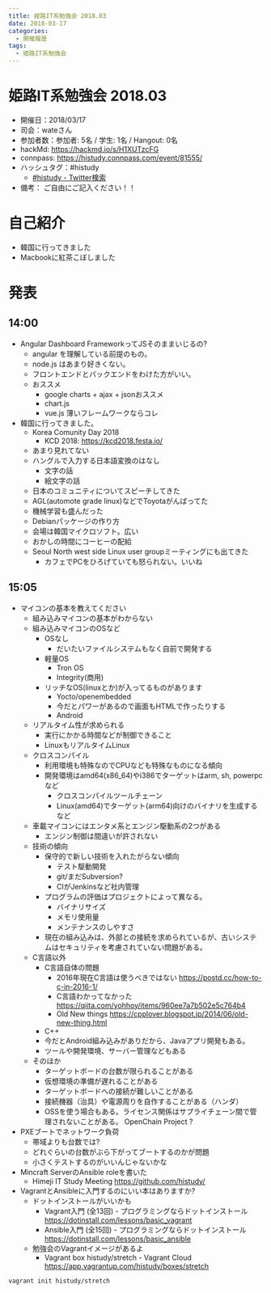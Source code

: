 ```yaml
---
title: 姫路IT系勉強会 2018.03
date: 2018-03-17
categories:
  - 開催履歴
tags:
  - 姫路IT系勉強会
---
```


# 姫路IT系勉強会 2018.03

* 開催日：2018/03/17
* 司会：wateさん
* 参加者数：参加者:  5名 / 学生:  1名 / Hangout:  0名
* hackMd: https://hackmd.io/s/H1XUTzcFG
* connpass: https://histudy.connpass.com/event/81555/
* ハッシュタグ：#histudy
  * [#histudy - Twitter検索](https://twitter.com/search?q=%23histudy&src=typd)
* 備考： ご自由にご記入ください！！

# 自己紹介

* 韓国に行ってきました
* Macbookに紅茶こぼしました

# 発表

## 14:00

* Angular Dashboard FrameworkってJSそのままいじるの?
  * angular を理解している前提のもの。
  * node.js はあまり好きくない。
  * フロントエンドとバックエンドをわけた方がいい。
  * おススメ
    * google charts + ajax + jsonおススメ
    * chart.js
    * vue.js 薄いフレームワークならコレ
* 韓国に行ってきました。
  * Korea Comunity Day 2018
    * KCD 2018: <https://kcd2018.festa.io/>
  * あまり見れてない
  * ハングルで入力する日本語変換のはなし
    * 文字の話
    * 絵文字の話
  * 日本のコミュニティについてスピーチしてきた
  * AGL(automote grade linux)などでToyotaがんばってた
  * 機械学習も盛んだった
  * Debianパッケージの作り方
  * 会場は韓国マイクロソフト。広い
  * おかしの時間にコーヒーの配給
  * Seoul North west side Linux user groupミーティングにも出てきた
    * カフェでPCをひろげていても怒られない。いいね

## 15:05

* マイコンの基本を教えてください
  * 組み込みマイコンの基本がわからない
  * 組み込みマイコンのOSなど
    * OSなし
      * だいたいファイルシステムもなく自前で開発する
    * 軽量OS
      * Tron OS
      * Integrity(商用)
    * リッチなOS(linuxとか)が入ってるものがあります
      * Yocto/openembedded
      * 今だとパワーがあるので画面もHTMLで作ったりする
      * Android
  * リアルタイム性が求められる
    * 実行にかかる時間などが制御できること
    * LinuxもリアルタイムLinux
  * クロスコンパイル
    * 利用環境も特殊なのでCPUなども特殊なものになる傾向
    * 開発環境はamd64(x86_64)やi386でターゲットはarm, sh, powerpcなど
      * クロスコンパイルツールチェーン
      * Linux(amd64)でターゲット(arm64)向けのバイナリを生成するなど
  * 車載マイコンにはエンタメ系とエンジン駆動系の2つがある
    * エンジン制御は間違いが許されない
  * 技術の傾向
    * 保守的で新しい技術を入れたがらない傾向
      * テスト駆動開発
      * git/まだSubversion?
      * CIがJenkinsなど社内管理
    * プログラムの評価はプロジェクトによって異なる。
      * バイナリサイズ
      * メモリ使用量
      * メンテナンスのしやすさ
    * 現在の組み込みは、外部との接続を求められているが、古いシステムはセキュリティを考慮されていない問題がある。
  * C言語以外
    * C言語自体の問題
      * 2016年現在C言語は使うべきではない  https://postd.cc/how-to-c-in-2016-1/
      * C言語わかってなかった https://qiita.com/yohhoy/items/960ee7a7b502e5c764b4
      * Old New things https://cpplover.blogspot.jp/2014/06/old-new-thing.html
    * C++
    * 今だとAndroid組み込みがありだから、Javaアプリ開発もある。
    * ツールや開発環境、サーバー管理などもある
  * そのほか
    * ターゲットボードの台数が限られることがある
    * 仮想環境の準備が遅れることがある
    * ターゲットボードへの接続が難しいことがある
    * 接続機器（治具）や電源周りを自作することがある（ハンダ）
    * OSSを使う場合もある。ライセンス関係はサプライチェーン間で管理されないことがある。 OpenChain Project ?
* PXEブートでネットワーク負荷
  * 帯域よりも台数では?
  * どれぐらいの台数がぶら下がってブートするのかが問題
  * 小さくテストするのがいいんじゃないかな
* Mincraft ServerのAnsible roleを書いた
  * Himeji IT Study Meeting https://github.com/histudy/
* VagrantとAnsibleに入門するのにいい本はありますか?
  * ドットインストールがいいかも
    * Vagrant入門 (全13回) - プログラミングならドットインストール https://dotinstall.com/lessons/basic_vagrant
    * Ansible入門 (全15回) - プログラミングならドットインストール https://dotinstall.com/lessons/basic_ansible
  * 勉強会のVagrantイメージがあるよ
    * Vagrant box histudy/stretch - Vagrant Cloud https://app.vagrantup.com/histudy/boxes/stretch

```shell
vagrant init histudy/stretch
```
